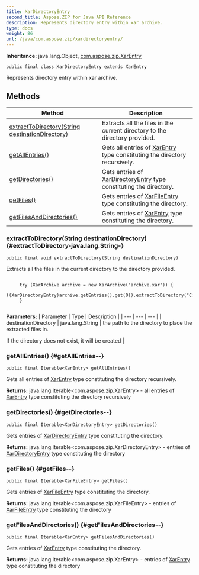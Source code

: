 ```yaml
---
title: XarDirectoryEntry
second_title: Aspose.ZIP for Java API Reference
description: Represents directory entry within xar archive.
type: docs
weight: 86
url: /java/com.aspose.zip/xardirectoryentry/
---
```


**Inheritance:**
java.lang.Object, [com.aspose.zip.XarEntry](../../com.aspose.zip/xarentry)
```
public final class XarDirectoryEntry extends XarEntry
```

Represents directory entry within xar archive.
## Methods

| Method | Description |
| --- | --- |
| [extractToDirectory(String destinationDirectory)](#extractToDirectory-java.lang.String-) | Extracts all the files in the current directory to the directory provided. |
| [getAllEntries()](#getAllEntries--) | Gets all entries of [XarEntry](../../com.aspose.zip/xarentry) type constituting the directory recursively. |
| [getDirectories()](#getDirectories--) | Gets entries of [XarDirectoryEntry](../../com.aspose.zip/xardirectoryentry) type constituting the directory. |
| [getFiles()](#getFiles--) | Gets entries of [XarFileEntry](../../com.aspose.zip/xarfileentry) type constituting the directory. |
| [getFilesAndDirectories()](#getFilesAndDirectories--) | Gets entries of [XarEntry](../../com.aspose.zip/xarentry) type constituting the directory. |
### extractToDirectory(String destinationDirectory) {#extractToDirectory-java.lang.String-}
```
public final void extractToDirectory(String destinationDirectory)
```


Extracts all the files in the current directory to the directory provided.

```

     try (XarArchive archive = new XarArchive("archive.xar")) {
         ((XarDirectoryEntry)archive.getEntries().get(0)).extractToDirectory("C:\\extracted");
     }
 
```



**Parameters:**
| Parameter | Type | Description |
| --- | --- | --- |
| destinationDirectory | java.lang.String | the path to the directory to place the extracted files in.

If the directory does not exist, it will be created |

### getAllEntries() {#getAllEntries--}
```
public final Iterable<XarEntry> getAllEntries()
```


Gets all entries of [XarEntry](../../com.aspose.zip/xarentry) type constituting the directory recursively.

**Returns:**
java.lang.Iterable&lt;com.aspose.zip.XarEntry&gt; - all entries of [XarEntry](../../com.aspose.zip/xarentry) type constituting the directory recursively
### getDirectories() {#getDirectories--}
```
public final Iterable<XarDirectoryEntry> getDirectories()
```


Gets entries of [XarDirectoryEntry](../../com.aspose.zip/xardirectoryentry) type constituting the directory.

**Returns:**
java.lang.Iterable&lt;com.aspose.zip.XarDirectoryEntry&gt; - entries of [XarDirectoryEntry](../../com.aspose.zip/xardirectoryentry) type constituting the directory
### getFiles() {#getFiles--}
```
public final Iterable<XarFileEntry> getFiles()
```


Gets entries of [XarFileEntry](../../com.aspose.zip/xarfileentry) type constituting the directory.

**Returns:**
java.lang.Iterable&lt;com.aspose.zip.XarFileEntry&gt; - entries of [XarFileEntry](../../com.aspose.zip/xarfileentry) type constituting the directory
### getFilesAndDirectories() {#getFilesAndDirectories--}
```
public final Iterable<XarEntry> getFilesAndDirectories()
```


Gets entries of [XarEntry](../../com.aspose.zip/xarentry) type constituting the directory.

**Returns:**
java.lang.Iterable&lt;com.aspose.zip.XarEntry&gt; - entries of [XarEntry](../../com.aspose.zip/xarentry) type constituting the directory
